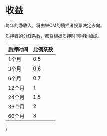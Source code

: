 # 收益

每年的净收入，将由WCM的质押者投票决定去向。

质押者的分红系数，都将根据质押时间得到加成。

| 质押时间 | 比例系数 |
| ---- | ---- |
| 1个月  | 0.5  |
| 3个月  | 0.6  |
| 6个月  | 0.7  |
| 12个月 | 1    |
| 24个月 | 1.5  |
| 36个月 | 2    |
| 60个月 | 3    |

\
